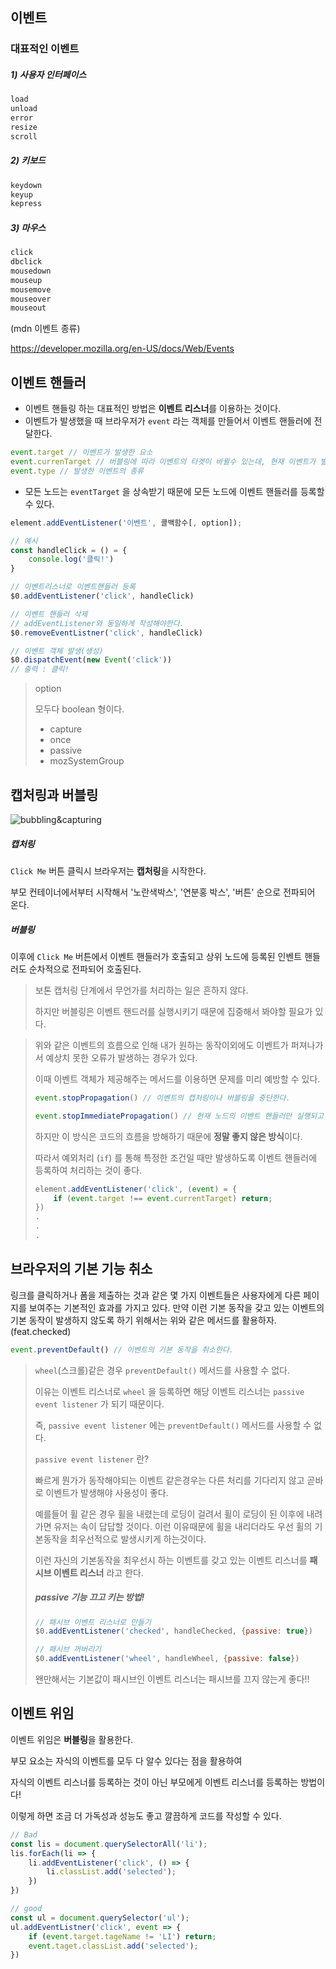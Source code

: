## 이벤트



### 대표적인 이벤트

##### 1) 사용자 인터페이스

```javascript
load
unload
error
resize
scroll
```

##### 2) 키보드

```javascript
keydown
keyup
kepress
```

##### 3) 마우스

```javascript
click
dbclick
mousedown
mouseup
mousemove
mouseover
mouseout
```





(mdn 이벤트 종류)

https://developer.mozilla.org/en-US/docs/Web/Events



## 이벤트 핸들러

- 이벤트 핸들링 하는 대표적인 방법은 **이벤트 리스너**를 이용하는 것이다.
- 이벤트가 발생했을 때 브라우저가 `event` 라는 객체를 만들어서 이벤트 핸들러에 전달한다.

```javascript
event.target // 이벤트가 발생한 요소
event.currenTarget // 버블링에 따라 이벤트의 타겟이 바뀔수 있는데, 현재 이벤트가 발생한 요소
event.type // 발생한 이벤트의 종류
```



- 모든 노드는 `eventTarget` 을 상속받기 때문에 모든 노드에 이벤트 핸들러를 등록할 수 있다.

```javascript
element.addEventListener('이벤트', 콜백함수[, option]);

// 예시
const handleClick = () = {
    console.log('클릭!')
}

// 이벤트리스너로 이벤트핸들러 등록
$0.addEventListener('click', handleClick) 

// 이벤트 핸들러 삭제
// addEventListener와 동일하게 작성해야한다.
$0.removeEventListner('click', handleClick) 

// 이벤트 객체 발생(생성)
$0.dispatchEvent(new Event('click'))
// 출력 : 클릭!
```

> option
>
> 모두다 boolean 형이다.
>
> - capture
> - once
> - passive
> - mozSystemGroup



## 캡처링과 버블링

![bubbling&capturing](/Users/uno/Desktop/bubbling&capturing.png)

##### 캡처링

`Click Me` 버튼 클릭시 브라우저는 **캡처링**을 시작한다.

부모 컨테이너에서부터 시작해서 '노란색박스', '연분홍 박스', '버튼' 순으로 전파되어 온다.



##### 버블링

이후에 `Click Me` 버튼에서 이벤트 핸들러가 호출되고 상위 노드에 등록된 인벤트 핸들러도 순차적으로 전파되어 호출된다.



> 보톤 캡처링 단계에서 무언가를 처리하는 일은 흔하지 않다.
>
> 하지만 버블링은 이벤트 핸드러를 실행시키기 때문에 집중해서 봐야할 필요가 있다.

> 위와 같은 이벤트의 흐름으로 인해 내가 원하는 동작이외에도 이벤트가 퍼져나가서 예상치 못한 오류가 발생하는 경우가 있다.
>
> 이때 이벤트 객체가 제공해주는 메서드를 이용하면 문제를 미리 예방할 수 있다.
>
> ```javascript
> event.stopPropagation() // 이벤트의 캡처링이나 버블링을 중단한다.
> 
> event.stopImmediatePropagation() // 현재 노드의 이벤트 핸들러만 실행되고 나머지는 무시
> ```
>
> 하지만 이 방식은 코드의 흐름을 방해하기 때문에 **정말 좋지 않은 방식**이다.
>
> 따라서 예외처리 (`if`) 를 통해 특정한 조건일 때만 발생하도록 이벤트 핸들러에 등록하여 처리하는 것이 좋다.
>
> ```javascript
> element.addEventListener('click', (event) = {
>     if (event.target !== event.currentTarget) return;
> })
> .
> .
> .
> ```



## 브라우저의 기본 기능 취소

링크를 클릭하거나 폼을 제출하는 것과 같은 몇 가지 이벤트들은 사용자에게 다른 페이지를 보여주는 기본적인 효과를 가지고 있다. 만약 이런 기본 동작을 갖고 있는 이벤트의 기본 동작이 발생하지 않도록 하기 위해서는 위와 같은 메서드를 활용하자. (feat.checked)

```javascript
event.preventDefault() // 이벤트의 기본 동작을 취소한다.
```

> `wheel`(스크롤)같은 경우 `preventDefault()` 메서드를 사용할 수 없다.
>
> 이유는 이벤트 리스너로 `wheel` 을 등록하면 해당 이벤트 리스너는 `passive event listener` 가 되기 때문이다.
>
> 즉, `passive event listener` 에는  `preventDefault()` 메서드를 사용할 수 없다.
>
> `passive event listener` 란?
>
> 빠르게 뭔가가 동작해야되는 이벤트 같은경우는 다른 처리를 기다리지 않고 곧바로 이벤트가 발생해야 사용성이 좋다. 
>
> 예를들어 휠 같은 경우 휠을 내렸는데 로딩이 걸려서 휠이 로딩이 된 이후에 내려가면 유저는 속이 답답할 것이다. 이런 이유때문에 휠을 내리더라도 우선 휠의 기본동작을 최우선적으로 발생시키게 하는것이다. 
>
> 이런 자신의 기본동작을 최우선시 하는 이벤트를 갖고 있는 이벤트 리스너를 **패시브 이벤트 리스너** 라고 한다.
>
> ##### passive 기능 끄고 키는 방법!
>
> ```javascript
> // 패시브 이벤트 리스너로 만들기
> $0.addEventListener('checked', handleChecked, {passive: true}) 
> 
> // 패시브 꺼버리기
> $0.addEventListener('wheel', handleWheel, {passive: false}) 
> ```
>
> 왠만해서는 기본값이 패시브인 이벤트 리스너는 패시브를 끄지 않는게 좋다!!



## 이벤트 위임

이벤트 위임은 **버블링**을 활용한다.

부모 요소는 자식의 이벤트를 모두 다 알수 있다는 점을 활용하여 

자식의 이벤트 리스너를 등록하는 것이 아닌 부모에게 이벤트 리스너를 등록하는 방법이다!

이렇게 하면 조금 더 가독성과 성능도 좋고 깔끔하게 코드를 작성할 수 있다.

```javascript
// Bad
const lis = document.querySelectorAll('li');
lis.forEach(li => {
    li.addEventListener('click', () => {
        li.classList.add('selected');
    })
})

// good
const ul = document.querySelector('ul');
ul.addEventListner('click', event => {
    if (event.target.tageName != 'LI') return;
    event.taget.classList.add('selected');
})
```


